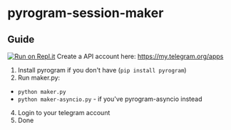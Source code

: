 # pyrogram-session-maker

## Guide
[![Run on Repl.it](https://repl.it/badge/github/legenhand/pyrogram-session-maker)](https://pyrogram-session-maker.legenhand.repl.run)
Create a API account here: https://my.telegram.org/apps

1. Install pyrogram if you don't have (`pip install pyrogram`)
2. Run maker.py:
- `python maker.py`
- `python maker-asyncio.py` - if you've pyrogram-asyncio instead
4. Login to your telegram account
5. Done

